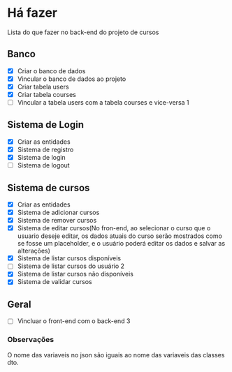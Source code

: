 # Há fazer
Lista do que fazer no back-end do projeto de cursos
## Banco
- [x] Criar o banco de dados
- [x] Vincular o banco de dados ao projeto
- [x] Criar tabela users
- [x] Criar tabela courses
- [ ] Vincular a tabela users com a tabela courses e vice-versa 1
## Sistema de Login
- [x] Criar as entidades
- [x] Sistema de registro
- [x] Sistema de login
- [ ] Sistema de logout
## Sistema de cursos
- [x] Criar as entidades
- [x] Sistema de adicionar cursos
- [x] Sistema de remover cursos
- [x] Sistema de editar cursos(No fron-end, ao selecionar o curso que o usuario deseje editar, os dados atuais do curso serão mostrados como se fosse um placeholder, e o usuário poderá editar os dados e salvar as alterações)
- [x] Sistema de listar cursos disponíveis
- [ ] Sistema de listar cursos do usuário 2
- [x] Sistema de listar cursos não disponíveis
- [x] Sistema de validar cursos
## Geral
- [ ] Vincluar o front-end com o back-end 3



### Observações
O nome das variaveis no json são iguais ao nome das variaveis das classes dto.